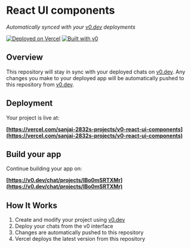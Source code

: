 # React UI components

*Automatically synced with your [v0.dev](https://v0.dev) deployments*

[![Deployed on Vercel](https://img.shields.io/badge/Deployed%20on-Vercel-black?style=for-the-badge&logo=vercel)](https://vercel.com/sanjai-2832s-projects/v0-react-ui-components)
[![Built with v0](https://img.shields.io/badge/Built%20with-v0.dev-black?style=for-the-badge)](https://v0.dev/chat/projects/lBo0mSRTXMr)

## Overview

This repository will stay in sync with your deployed chats on [v0.dev](https://v0.dev).
Any changes you make to your deployed app will be automatically pushed to this repository from [v0.dev](https://v0.dev).

## Deployment

Your project is live at:

**[https://vercel.com/sanjai-2832s-projects/v0-react-ui-components](https://vercel.com/sanjai-2832s-projects/v0-react-ui-components)**

## Build your app

Continue building your app on:

**[https://v0.dev/chat/projects/lBo0mSRTXMr](https://v0.dev/chat/projects/lBo0mSRTXMr)**

## How It Works

1. Create and modify your project using [v0.dev](https://v0.dev)
2. Deploy your chats from the v0 interface
3. Changes are automatically pushed to this repository
4. Vercel deploys the latest version from this repository
